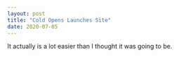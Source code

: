 ```yaml
---
layout: post
title: "Cold Opens Launches Site"
date: 2020-07-05
---
```


It actually is a lot easier than I thought it was going to be.
